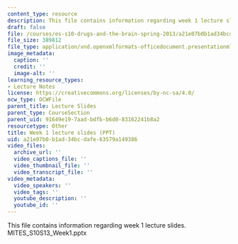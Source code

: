 ```yaml
---
content_type: resource
description: This file contains information regarding week 1 lecture slides.
draft: false
file: /courses/es-s10-drugs-and-the-brain-spring-2013/a21e07b0b1ad34bcdafe63579a149386_MITES_S10S13_Week1.pptx
file_size: 389812
file_type: application/vnd.openxmlformats-officedocument.presentationml.presentation
image_metadata:
  caption: ''
  credit: ''
  image-alt: ''
learning_resource_types:
- Lecture Notes
license: https://creativecommons.org/licenses/by-nc-sa/4.0/
ocw_type: OCWFile
parent_title: Lecture Slides
parent_type: CourseSection
parent_uid: 91649e19-7aad-bdfb-b6d0-83162241b8a2
resourcetype: Other
title: Week 1 lecture slides (PPT)
uid: a21e07b0-b1ad-34bc-dafe-63579a149386
video_files:
  archive_url: ''
  video_captions_file: ''
  video_thumbnail_file: ''
  video_transcript_file: ''
video_metadata:
  video_speakers: ''
  video_tags: ''
  youtube_description: ''
  youtube_id: ''
---
```

This file contains information regarding week 1 lecture slides. MITES\_S10S13\_Week1.pptx